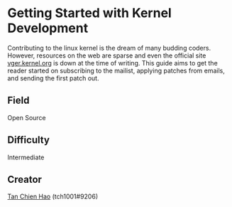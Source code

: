 # Getting Started with Kernel Development
Contributing to the linux kernel is the dream of many budding coders. However, resources on the web are sparse and even the official site [vger.kernel.org](https://vger.kernel.org) is down at the time of writing. This guide aims to get the reader started on subscribing to the mailist, applying patches from emails, and sending the first patch out.

## Field
Open Source

## Difficulty
Intermediate

## Creator
[Tan Chien Hao](https://www.tchlabs.net) (tch1001#9206)
